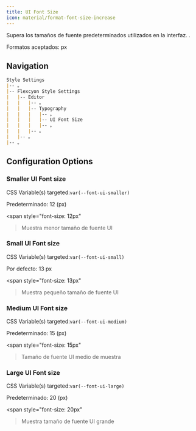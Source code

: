 ```yaml
---
title: UI Font Size
icon: material/format-font-size-increase
---
```


Supera los tamaños de fuente predeterminados utilizados en la interfaz.
.

Formatos aceptados: px


## Navigation
```md
Style Settings
|-- 。
|-- Flexcyon Style Settings
|   |-- Editor
|   |   |-- 。
|   |   |-- Typography
|   |   |   |-- 。
|   |   |   |-- UI Font Size
|   |   |   |-- 。
|   |   |-- 。
|   |-- 。
|-- 。
```

## Configuration Options

### Smaller UI Font size
CSS Variable(s) targeted:`var(--font-ui-smaller)`

Predeterminado: 12 (px)

<span style="font-size: 12px"
>Muestra menor tamaño de fuente UI</span>

### Small UI Font size
CSS Variable(s) targeted:`var(--font-ui-small)`

Por defecto: 13 px

<span style="font-size: 13px"
>Muestra pequeño tamaño de fuente UI</span>

### Medium UI Font size
CSS Variable(s) targeted:`var(--font-ui-medium)`

Predeterminado: 15 (px)

<span style="font-size: 15px"
>Tamaño de fuente UI medio de muestra</span>

### Large UI Font size
CSS Variable(s) targeted:`var(--font-ui-large)`

Predeterminado: 20 (px)

<span style="font-size: 20px"
>Muestra tamaño de fuente UI grande</span>